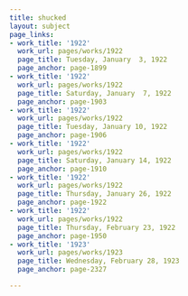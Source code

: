 ```yaml
---
title: shucked
layout: subject
page_links:
- work_title: '1922'
  work_url: pages/works/1922
  page_title: Tuesday, January  3, 1922
  page_anchor: page-1899
- work_title: '1922'
  work_url: pages/works/1922
  page_title: Saturday, January  7, 1922
  page_anchor: page-1903
- work_title: '1922'
  work_url: pages/works/1922
  page_title: Tuesday, January 10, 1922
  page_anchor: page-1906
- work_title: '1922'
  work_url: pages/works/1922
  page_title: Saturday, January 14, 1922
  page_anchor: page-1910
- work_title: '1922'
  work_url: pages/works/1922
  page_title: Thursday, January 26, 1922
  page_anchor: page-1922
- work_title: '1922'
  work_url: pages/works/1922
  page_title: Thursday, February 23, 1922
  page_anchor: page-1950
- work_title: '1923'
  work_url: pages/works/1923
  page_title: Wednesday, February 28, 1923
  page_anchor: page-2327

---
```

